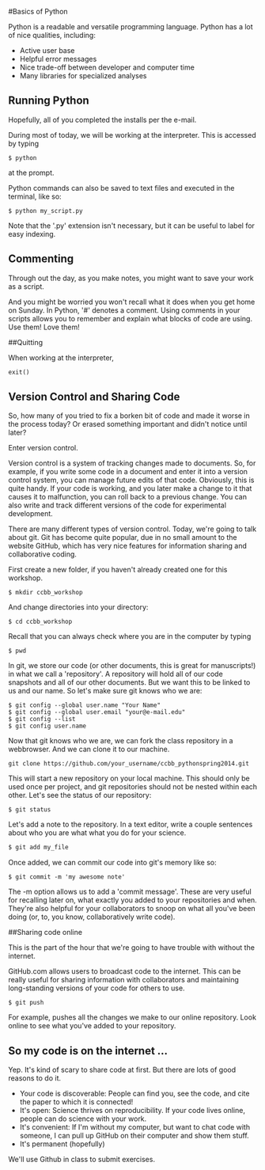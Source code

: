 #Basics of Python

Python is a readable and versatile programming language. Python has a lot of nice qualities, including:

+ Active user base  
+ Helpful error messages  
+ Nice trade-off between developer and computer time  
+ Many libraries for specialized analyses  
	
## Running Python

Hopefully, all of you completed the installs per the e-mail.

During most of today, we will be working at the interpreter. This is accessed by typing 

```UNIX
$ python
```

at the prompt.

Python commands can also be saved to text files and executed in the terminal, like so:

```UNIX
$ python my_script.py
```

Note that the '.py' extension isn't necessary, but it can be useful to label for easy indexing. 

## Commenting

Through out the day, as you make notes, you might want to save your work as a script. 

And you might be worried you won't recall what it does when you get home on Sunday. In Python, '#' denotes a comment. Using comments in your scripts allows you to remember and explain what blocks of code are using. Use them! Love them!

##Quitting

When working at the interpreter,

```python
exit()
```
## Version Control and Sharing Code

So, how many of you tried to fix a borken bit of code and made it worse in the process today? Or erased something important and didn't notice until later?

Enter version control.

Version control is a system of tracking changes made to documents. So, for example, if you write some code in a document and enter it into a version control system, you can manage future edits of that code. Obviously, this is quite handy. If your code is working, and you later make a change to it that causes it to malfunction, you can roll back to a previous change. You can also write and track different versions of the code for experimental development.

There are many different types of version control. Today, we're going to talk about git. Git has become quite popular, due in no small amount to the website GitHub, which has very nice features for information sharing and collaborative coding.

First create a new folder, if you haven't already created one for this workshop.

```UNIX
$ mkdir ccbb_workshop
```

And change directories into your directory:

```UNIX
$ cd ccbb_workshop
```

Recall that you can always check where you are in the computer by typing

```UNIX
$ pwd
```

In git, we store our code (or other documents, this is great for manuscripts!) in what we call a 'repository'. A repository will hold all of our code snapshots and all of our other documents. But we want this to be linked to us and our name. So let's make sure git knows who we are:

```UNIX
$ git config --global user.name "Your Name"
$ git config --global user.email "your@e-mail.edu"
$ git config --list
$ git config user.name
```
Now that git knows who we are, we can fork the class repository in a webbrowser. And we can clone it to our machine.

```UNIX
git clone https://github.com/your_username/ccbb_pythonspring2014.git
```

This will start a new repository on your local machine. This should only be used once per project, and git repositories should not be nested within each other. Let's see the status of our repository:

```UNIX
$ git status
```

Let's add a note to the repository. In a text editor, write a couple sentences about who you are what what you do for your science.

```python
$ git add my_file
```

Once added, we can commit our code into git's memory like so:

```UNIX
$ git commit -m 'my awesome note'
```

The -m option allows us to add a 'commit message'. These are very useful for recalling later on, what exactly you added to your repositories and when. They're also helpful for your collaborators to snoop on what all you've been doing (or, to, you know, collaboratively write code).


##Sharing code online

This is the part of the hour that we're going to have trouble with without the internet.

GitHub.com allows users to broadcast code to the internet. This can be really useful for sharing information with collaborators and maintaining long-standing versions of your code for others to use.

```UNIX
$ git push
``` 

For example, pushes all the changes we make to our online repository. Look online to see what you've added to your repository.

## So my code is on the internet ... 

Yep. It's kind of scary to share code at first. But there are lots of good reasons to do it.

+ Your code is discoverable: People can find you, see the code, and cite the paper to which it is connected!
+ It's open: Science thrives on reproducibility. If your code lives online, people can do science with your work.
+ It's convenient: If I'm without my computer, but want to chat code with someone, I can pull up GitHub on their computer and show them stuff.
+ It's permanent (hopefully)

We'll use Github in class to submit exercises.



